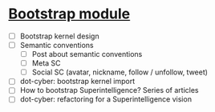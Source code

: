 # [Bootstrap module](/roadmap.md#bootstrap-module)

- [ ] Bootstrap kernel design
- [ ] Semantic conventions
  - [ ] Post about semantic conventions
  - [ ] Meta SC
  - [ ] Social SC (avatar, nickname, follow / unfollow, tweet)
- [ ] dot-cyber: bootstrap kernel import
- [ ] How to bootstrap Superintelligence? Series of articles
- [ ] dot-cyber: refactoring for a Superintelligence vision